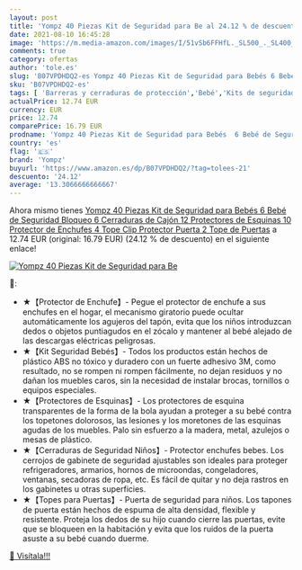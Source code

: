 ```yaml
---
layout: post
title: 'Yompz 40 Piezas Kit de Seguridad para Be al 24.12 % de descuento'
date: 2021-08-10 16:45:28
image: 'https://m.media-amazon.com/images/I/51vSb6FFHfL._SL500_._SL400_.jpg'
comments: true
category: ofertas
author: 'tole.es'
slug: 'B07VPDHDQ2-es Yompz 40 Piezas Kit de Seguridad para Bebés 6 Bebé de...'
sku: 'B07VPDHDQ2-es'
tags: [ 'Barreras y cerraduras de protección','Bebé','Kits de seguridad','Seguridad','bebé','bebés','yompz', ]
actualPrice: 12.74 EUR
currency: EUR
price: 12.74
comparePrice: 16.79 EUR
prodname: 'Yompz 40 Piezas Kit de Seguridad para Bebés  6 Bebé de Seguridad Bloqueo  6 Cerraduras de Cajón  12 Protectores de Esquinas  10 Protector de Enchufes  4 Tope Clip Protector Puerta  2 Tope de Puertas'
country: 'es'
flag: '🇪🇸'
brand: 'Yompz'
buyurl: 'https://www.amazon.es/dp/B07VPDHDQ2/?tag=tolees-21'
descuento: '24.12'
average: '13.3066666666667'
---
```


Ahora mismo tienes [Yompz 40 Piezas Kit de Seguridad para Bebés  6 Bebé de Seguridad Bloqueo  6 Cerraduras de Cajón  12 Protectores de Esquinas  10 Protector de Enchufes  4 Tope Clip Protector Puerta  2 Tope de Puertas](https://www.amazon.es/dp/B07VPDHDQ2/?tag=tolees-21) a 12.74 EUR (original: 16.79 EUR) (24.12 %  de descuento) en el siguiente enlace!

[![Yompz 40 Piezas Kit de Seguridad para Be](https://m.media-amazon.com/images/I/51vSb6FFHfL._SL500_._SL400_.jpg)](https://www.amazon.es/dp/B07VPDHDQ2/?tag=tolees-21)

🔎:

- ★【Protector de Enchufe】- Pegue el protector de enchufe a sus enchufes en el hogar, el mecanismo giratorio puede ocultar automáticamente los agujeros del tapón, evita que los niños introduzcan dedos o objetos puntiagudos en el zócalo y mantener al bebé alejado de las descargas eléctricas peligrosas.
- ★【Kit Seguridad Bebés】- Todos los productos están hechos de plástico ABS no tóxico y duradero con un fuerte adhesivo 3M, como resultado, no se rompen ni rompen fácilmente, no dejan residuos y no dañan los muebles caros, sin la necesidad de instalar brocas, tornillos o equipos especiales.
- ★【Protectores de Esquinas】- Los protectores de esquina transparentes de la forma de la bola ayudan a proteger a su bebé contra los topetones dolorosos, las lesiones y los moretones de las esquinas agudas de los muebles. Palo sin esfuerzo a la madera, metal, azulejos o mesas de plástico.
- ★【Cerraduras de Seguridad Niños】- Protector enchufes bebes. Los cerrojos de gabinete de seguridad ajustables son ideales para proteger refrigeradores, armarios, hornos de microondas, congeladores, ventanas, secadoras de ropa, etc. Es fácil de quitar y no deja rastros en los gabinetes u otras superficies.
- ★【Topes para Puertas】- Puerta de seguridad para niños. Los tapones de puerta están hechos de espuma de alta densidad, flexible y resistente. Proteja los dedos de su hijo cuando cierre las puertas, evite que se bloqueen en la habitación y evita que los ruidos de la puerta asuste a su bebé cuando duerme.

[🛒 Visítala!!!](https://www.amazon.es/dp/B07VPDHDQ2/?tag=tolees-21)
